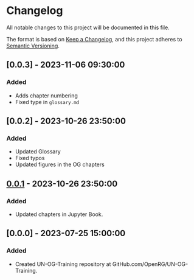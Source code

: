 # Changelog

All notable changes to this project will be documented in this file.

The format is based on [Keep a Changelog](https://keepachangelog.com/en/1.0.0/),
and this project adheres to [Semantic Versioning](https://semver.org/spec/v2.0.0.html).

## [0.0.3] - 2023-11-06 09:30:00

### Added

- Adds chapter numbering
- Fixed type in `glossary.md`

## [0.0.2] - 2023-10-26 23:50:00

### Added

- Updated Glossary
- Fixed typos
- Updated figures in the OG chapters

## [0.0.1] - 2023-10-26 23:50:00

### Added

- Updated chapters in Jupyter Book.

## [0.0.0] - 2023-07-25 15:00:00

### Added

- Created UN-OG-Training repository at GitHub.com/OpenRG/UN-OG-Training.



[0.0.1]: https://github.com/OpenRG/UN-OG-Training/compare/v0.0.0...v0.0.1
